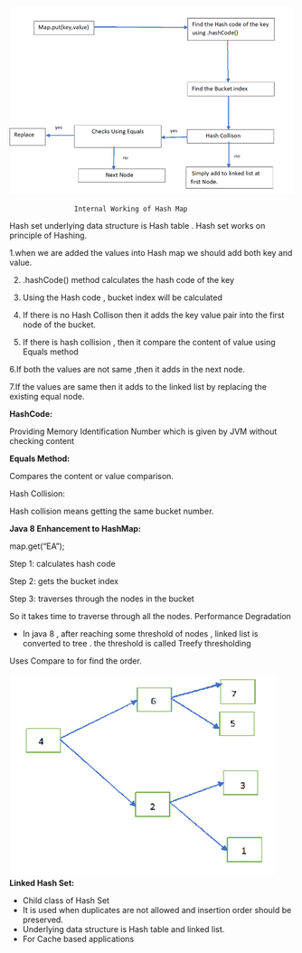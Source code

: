 ![img_4.png](img_4.png)

                    Internal Working of Hash Map

Hash set underlying data structure is Hash table . Hash set works on principle of Hashing.

1.when we are added the values into Hash map we should add both key and value.

2. .hashCode() method calculates the hash code of the key

3. Using the Hash code , bucket index will be calculated

4. If there is no Hash Collison then it adds the key value pair into the first node of the bucket.

5. If there is hash collision , then it compare the content of value using Equals method

6.If both the values are not same ,then it adds in the next node.

7.If the values are same then it adds to the linked list by replacing the existing equal node.

**HashCode:**

Providing Memory Identification Number which is given by JVM without checking content

**Equals Method:**

Compares the content or value comparison.

Hash Collision:

Hash collision means getting the same bucket number.

**Java 8 Enhancement to HashMap:**

map.get(“EA”);

Step 1: calculates hash code

Step 2: gets the bucket index

Step 3: traverses through the nodes in the bucket

So it takes time to traverse through all the nodes. Performance Degradation

-  In java 8 , after reaching some threshold of nodes , linked list is converted to tree . the threshold is called Treefy thresholding

Uses Compare to for find the order.

![img_5.png](img_5.png)
**Linked Hash Set:**

- Child class of Hash Set
- It is used when duplicates are not allowed and insertion order should be preserved.
- Underlying data structure is Hash table and linked list.
- For Cache based applications

